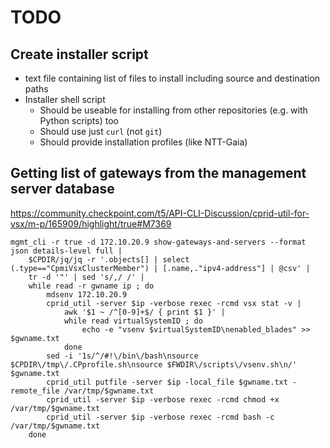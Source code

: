 # TODO

## Create installer script

* text file containing list of files to install including source and destination paths
* Installer shell script
  * Should be useable for installing from other repositories (e.g. with Python scripts) too
  * Should use just `curl` (not `git`)
  * Should provide installation profiles (like NTT-Gaia)

## Getting list of gateways from the management server database

<https://community.checkpoint.com/t5/API-CLI-Discussion/cprid-util-for-vsx/m-p/165909/highlight/true#M7369>

``` shell
mgmt_cli -r true -d 172.10.20.9 show-gateways-and-servers --format json details-level full |
    $CPDIR/jq/jq -r '.objects[] | select (.type=="CpmiVsxClusterMember") | [.name,."ipv4-address"] | @csv' |
    tr -d '"' | sed 's/,/ /' |
    while read -r gwname ip ; do
        mdsenv 172.10.20.9
        cprid_util -server $ip -verbose rexec -rcmd vsx stat -v |
            awk '$1 ~ /^[0-9]+$/ { print $1 }' |
            while read virtualSystemID ; do
                echo -e "vsenv $virtualSystemID\nenabled_blades" >> $gwname.txt
            done
        sed -i '1s/^/#!\/bin\/bash\nsource $CPDIR\/tmp\/.CPprofile.sh\nsource $FWDIR\/scripts\/vsenv.sh\n/' $gwname.txt
        cprid_util putfile -server $ip -local_file $gwname.txt -remote_file /var/tmp/$gwname.txt
        cprid_util -server $ip -verbose rexec -rcmd chmod +x /var/tmp/$gwname.txt
        cprid_util -server $ip -verbose rexec -rcmd bash -c /var/tmp/$gwname.txt
    done
```
